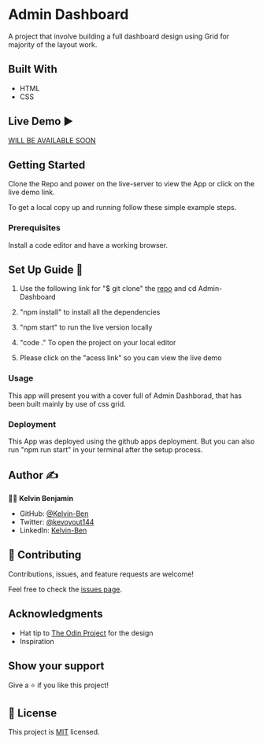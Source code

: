 # Admin Dashboard
A project that involve building a full dashboard design using Grid for majority of the layout work.

## Built With

- HTML
- CSS

## Live Demo :arrow_forward:

 [WILL BE AVAILABLE SOON]()

## Getting Started

Clone the Repo and power on the live-server to view the App or click on the live demo link.

To get a local copy up and running follow these simple example steps.

### Prerequisites

Install a code editor and have a working browser.

## Set Up Guide :page_facing_up: 

1. Use the following link for "$ git clone" the [repo](https://github.com/Kelvin-Ben/Admin-Dashboard) and cd Admin-Dashboard

2. "npm install" to install all the dependencies

3. "npm start" to run the live version locally

4. "code ." To open the project on your local editor

5. Please click on the "acess link" so you can view the live demo



### Usage

This app will present you with a cover full of Admin Dashborad, that has been built mainly by use of css grid.


### Deployment

This App was deployed using the github apps deployment. But you can also run "npm run start" in your terminal after the setup process.

## Author :writing_hand: 

:man_technologist:  **Kelvin Benjamin**

- GitHub: [@Kelvin-Ben](https://github.com/Kelvin-Ben)
- Twitter: [@kevoyout144](https://twitter.com/kevoyout144)
- LinkedIn: [Kelvin-Ben](https://www.linkedin.com/in/kelvinben/)

## 🤝 Contributing

Contributions, issues, and feature requests are welcome!

Feel free to check the [issues page](../../issues/).

## Acknowledgments

- Hat tip to [The Odin Project](https://www.theodinproject.com/lessons/node-path-intermediate-html-and-css-admin-dashboard) for the design
- Inspiration


## Show your support

Give a ⭐️ if you like this project!

## 📝 License

This project is [MIT](./MIT.md) licensed.


